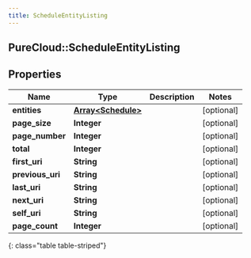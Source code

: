 ```yaml
---
title: ScheduleEntityListing
---
```

## PureCloud::ScheduleEntityListing

## Properties

|Name | Type | Description | Notes|
|------------ | ------------- | ------------- | -------------|
| **entities** | [**Array&lt;Schedule&gt;**](Schedule.html) |  | [optional] |
| **page_size** | **Integer** |  | [optional] |
| **page_number** | **Integer** |  | [optional] |
| **total** | **Integer** |  | [optional] |
| **first_uri** | **String** |  | [optional] |
| **previous_uri** | **String** |  | [optional] |
| **last_uri** | **String** |  | [optional] |
| **next_uri** | **String** |  | [optional] |
| **self_uri** | **String** |  | [optional] |
| **page_count** | **Integer** |  | [optional] |
{: class="table table-striped"}


